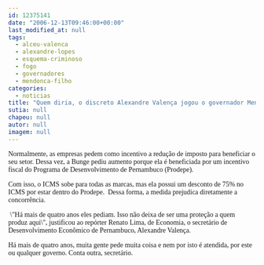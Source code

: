 ```yaml
---
id: 12375141
date: "2006-12-13T09:46:00+00:00"
last_modified_at: null
tags:
  - alceu-valenca
  - alexandre-lopes
  - esquema-criminoso
  - fogo
  - governadores
  - mendonca-filho
categories:
  - noticias
title: "Quem diria, o discreto Alexandre Valença jogou o governador Mendonça Filho no fogo das margarinas"
sutia: null
chapeu: null
autor: null
imagem: null
---
```

<p><FONT face=Verdana></FONT></p>
<p><P><FONT face=Verdana>Normalmente, as empresas pedem como incentivo a redução de imposto para beneficiar o seu setor. Dessa vez, a Bunge pediu aumento porque ela é beneficiada por um incentivo fiscal do Programa de Desenvolvimento de Pernambuco (Prodepe). </FONT></P></p>
<p><P><FONT face=Verdana>Com isso, o ICMS sobe para todas as marcas, mas ela possui um desconto de 75% no ICMS por estar dentro do Prodepe. &nbsp;Dessa forma, a medida prejudica diretamente a concorrência.</FONT></P></p>
<p><P><FONT face=Verdana>&nbsp;\"Há mais de quatro anos eles pediam. Isso não deixa de ser uma proteção a quem produz aqui\", justificou ao repórter Renato Lima, de Economia, o secretário de Desenvolvimento Econômico de Pernambuco, Alexandre Valença. </FONT></P></p>
<p><P><FONT face=Verdana>Há mais de quatro anos, muita gente pede muita coisa e nem por isto é atendida, por este ou qualquer governo. Conta outra, secretário.</FONT></P> </p>
